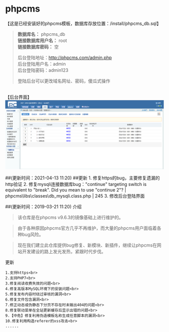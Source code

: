 # phpcms  

【这是已经安装好的phpcms模板，数据库存放位置：/install/phpcms_db.sql】
>**数据库名：** phpcms_db<br>
>**链接数据库用户名：** root<br>
>**链接数据库密码：** 空
>
>后台登陆地址：http://phpcms.com/admin.php<br>
>后台登陆用户名：admin<br>
>后台登陆密码：admin123
>
>登陆后台可以更改域名网址、密码，傻瓜式操作

<br>【后台界面】
![](statics/admin_login/images/demo1001.png) 

##(更新时间：2021-04-13 11:20)
##更新
    1. 修复https的bug，主要修复遗漏的http验证
    2. 修复mysqli连接数据库bug："continue" targeting switch is equivalent to "break". Did you mean to use "continue 2"? | phpcms\libs\classes\db_mysqli.class.php | 245
    3. 修改后台登陆界面

##(更新时间：2019-03-21 11:20)
介绍
>该仓库是在phpcms v9.6.3的镜像基础上进行维护的。

>由于各种原因phpcms官方几乎不再维护，而大量的phpcms用户面临着各种bug风险。

>现在我们建立此仓库提供bug修复、新模块、新插件，继续让phpcms在网站开发建设的路上发光发热，紧跟时代步伐。

更新

    1.支持https<br>
    2.支持PHP7<br>
    3.修复阅读收费失效的问题<br>
    4.修复高版本MySQL环境下的安装问题<br>
    5.修复发布内容时绕过审核的漏洞<br>
    6.修复文件包含漏洞<br>
    7.修正动态或伪静态下分页不存在时未输出404的问题<br>
    8.修复联动菜单在全站更新缓存后显示出错的问题<br>
    9.【中危】修复利用伪造模板名称生成任意脚本的漏洞<br>
    10.修复利用构造referer的xss攻击<br>
    ......

 